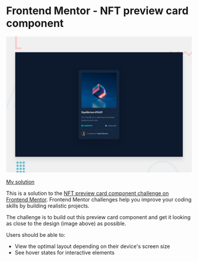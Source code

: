 # Frontend Mentor - NFT preview card component
![Design preview for the NFT preview card component coding challenge](./design/desktop-preview.jpg)

[My solution](https://ricardothadeu.github.io/NFT-preview-card-component-main/)

This is a solution to the [NFT preview card component challenge on Frontend Mentor](https://www.frontendmentor.io/challenges/nft-preview-card-component-SbdUL_w0U). Frontend Mentor challenges help you improve your coding skills by building realistic projects. 

The challenge is to build out this preview card component and get it looking as close to the design (image above) as possible.

Users should be able to:

- View the optimal layout depending on their device's screen size
- See hover states for interactive elements
